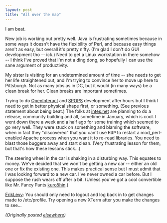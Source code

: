 ```yaml
---
layout: post
title: "All over the map"
---
```




<p>I am beat.

<p>New job is working out pretty well. Java is frustrating
sometimes because in some ways it doesn't have the
flexibility of Perl, and because easy things aren't as easy,
but overall it's pretty nifty. (I'm glad I don't do GUI
development tho -- ick.) Need to get a Linux workstation in
there somehow -- I think I've proved that I'm not a ding
dong, so hopefully I can use the sane argument of
productivity.

<p>My sister is visiting for an undetermined amount of time
-- she needs to get her life straightened out, and I'm
trying to convince her to move up here to Pittsburgh. Not as
many jobs as in DC, but it would (in many ways) be a clean
break for her. Clean breaks are important sometimes.

<p>Trying to do <a
href="http://www.advogato.org/proj/OpenInteract/">OpenInteract</a> and 
<a href="http://www.advogato.org/proj/SPOPS/">SPOPS</a> development after hours but
I think I need to get in better physical shape first, or
something. (See previous statement about being beat.) The
folks at <a href="http://www.intes.net/">intes.net</a> are
planning to do a release, community building and all,
sometime in January, which is cool. I went down there a week
and a half ago for some training which seemed to go very
well. They were stuck on something and blaming the software,
when in fact they "discovered" that you can't use
<tt>HUP</tt> to restart a mod_perl-enabled Apache process
when you want it to re-read libraries. You need to blast
those buggers away and start clean. (Very frustrating lesson
for them, but that's how these lessons stick...)

<p>The steering wheel in the car is shaking in a disturbing
way. This equates to money. We've decided that we won't be
getting a new car -- either an old one or fix the existing
one. This makes practical sense but I must admit that I was
looking forward to a new car. I've never owned a car before.
But I suppose the rush wears off after a bit. (Unless you've
got a cool convertible like Mr. Fancy Pants
<a href="http://www.advogato.org/person/kuro5hin/">kuro5hin</a>.)

<p><a href="http://www.advogato.org/person/ErikLevy/">ErikLevy</a>: You should only need to logout
and log back in to get changes made to /etc/profile. Try
opening a new XTerm after you make the changes to see...

<p><em>(Originally posted <a href="http://www.advogato.org/person/cwinters/diary.html?start=34">elsewhere</a>)</em></p>


